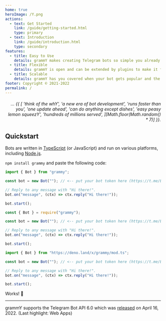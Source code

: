```yaml
---
home: true
heroImage: /Y.png
actions:
  - text: Get Started
    link: /guide/getting-started.html
    type: primary
  - text: Introduction
    link: /guide/introduction.html
    type: secondary
features:
  - title: Easy to Use
    details: grammY makes creating Telegram bots so simple you already know how to do it.
  - title: Flexible
    details: grammY is open and can be extended by plugins to make it fit exactly your needs.
  - title: Scalable
    details: grammY has you covered when your bot gets popular and the traffic increases.
footer: Copyright © 2021-2022
permalink: /
---
```


<h6 align="right">… {{ [
  'think of the whY',
  'a new era of bot development',
  'runs faster than you',
  'one update ahead',
  'can do anything except dishes',
  'easy peasy lemon squeezY',
  'hundreds of millions served',
][Math.floor(Math.random() * 7)] }}.</h6>

## Quickstart

Bots are written in [TypeScript](https://www.typescriptlang.org) (or JavaScript) and run on various platforms, including [Node.js](https://nodejs.org).

`npm install grammy` and paste the following code:

<CodeGroup>
  <CodeGroupItem title="TypeScript" active>

```ts
import { Bot } from "grammy";

const bot = new Bot(""); // <-- put your bot token here (https://t.me/BotFather)

// Reply to any message with "Hi there!".
bot.on("message", (ctx) => ctx.reply("Hi there!"));

bot.start();
```

</CodeGroupItem>
 <CodeGroupItem title="JavaScript">

```js
const { Bot } = require("grammy");

const bot = new Bot(""); // <-- put your bot token here (https://t.me/BotFather)

// Reply to any message with "Hi there!".
bot.on("message", (ctx) => ctx.reply("Hi there!"));

bot.start();
```

</CodeGroupItem>
 <CodeGroupItem title="Deno">

```ts
import { Bot } from "https://deno.land/x/grammy/mod.ts";

const bot = new Bot(""); // <-- put your bot token here (https://t.me/BotFather)

// Reply to any message with "Hi there!".
bot.on("message", (ctx) => ctx.reply("Hi there!"));

bot.start();
```

</CodeGroupItem>
</CodeGroup>

Works! :tada:

---

grammY supports the Telegram Bot API 6.0 which was [released](https://core.telegram.org/bots/api#april-16-2022) on April 16, 2022.
(Last highlight: Web Apps)
